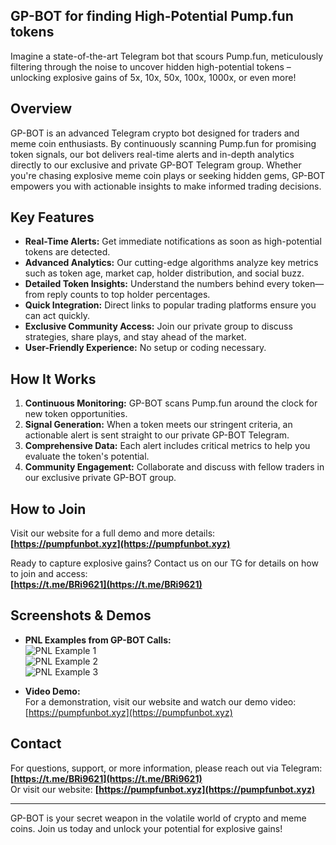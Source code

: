 ## GP-BOT for finding High-Potential Pump.fun tokens

Imagine a state-of-the-art Telegram bot that scours Pump.fun, meticulously filtering through the noise to uncover hidden high-potential tokens – unlocking explosive gains of 5x, 10x, 50x, 100x, 1000x, or even more!

## Overview

GP-BOT is an advanced Telegram crypto bot designed for traders and meme coin enthusiasts. By continuously scanning Pump.fun for promising token signals, our bot delivers real-time alerts and in-depth analytics directly to our exclusive and private GP-BOT Telegram group. Whether you're chasing explosive meme coin plays or seeking hidden gems, GP-BOT empowers you with actionable insights to make informed trading decisions.

## Key Features

- **Real-Time Alerts:** Get immediate notifications as soon as high-potential tokens are detected.
- **Advanced Analytics:** Our cutting-edge algorithms analyze key metrics such as token age, market cap, holder distribution, and social buzz.
- **Detailed Token Insights:** Understand the numbers behind every token—from reply counts to top holder percentages.
- **Quick Integration:** Direct links to popular trading platforms ensure you can act quickly.
- **Exclusive Community Access:** Join our private group to discuss strategies, share plays, and stay ahead of the market.
- **User-Friendly Experience:** No setup or coding necessary.

## How It Works

1. **Continuous Monitoring:** GP-BOT scans Pump.fun around the clock for new token opportunities.
2. **Signal Generation:** When a token meets our stringent criteria, an actionable alert is sent straight to our private GP-BOT Telegram.
3. **Comprehensive Data:** Each alert includes critical metrics to help you evaluate the token's potential.
4. **Community Engagement:** Collaborate and discuss with fellow traders in our exclusive private GP-BOT group.

## How to Join

Visit our website for a full demo and more details:  
**[https://pumpfunbot.xyz](https://pumpfunbot.xyz)**

Ready to capture explosive gains? Contact us on our TG for details on how to join and access:  
**[https://t.me/BRi9621](https://t.me/BRi9621)**

## Screenshots & Demos

- **PNL Examples from GP-BOT Calls:**  
  ![PNL Example 1](https://pumpfunbot.xyz/images/pnl8.jpg)  
  ![PNL Example 2](https://pumpfunbot.xyz/images/pnl10.jpg)  
  ![PNL Example 3](https://pumpfunbot.xyz/images/pnl5.jpg)

- **Video Demo:**  
  For a demonstration, visit our website and watch our demo video:  
  [https://pumpfunbot.xyz](https://pumpfunbot.xyz)

## Contact

For questions, support, or more information, please reach out via Telegram:  
**[https://t.me/BRi9621](https://t.me/BRi9621)**  
Or visit our website: **[https://pumpfunbot.xyz](https://pumpfunbot.xyz)**

---

GP-BOT is your secret weapon in the volatile world of crypto and meme coins. Join us today and unlock your potential for explosive gains!
